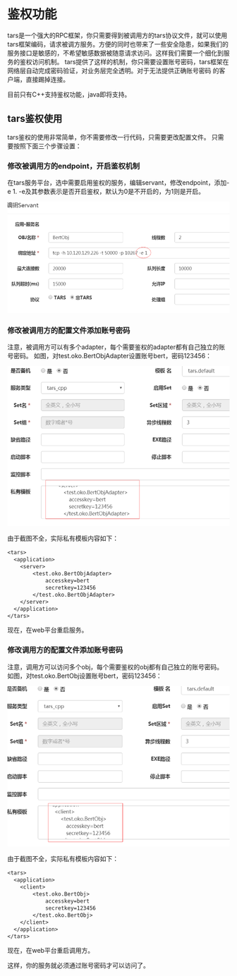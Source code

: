 # 鉴权功能

tars是一个强大的RPC框架，你只需要得到被调用方的tars协议文件，就可以使用tars框架编码，请求被调方服务。方便的同时也带来了一些安全隐患，如果我们的服务接口是敏感的，不希望敏感数据被随意请求访问。这样我们需要一个细化到服务的鉴权访问机制。 tars提供了这样的机制，你只需要设置账号密码，tars框架在网络层自动完成密码验证，对业务层完全透明。对于无法提供正确账号密码 的客户端，直接踢掉连接。

目前只有C++支持鉴权功能，java即将支持。

## tars鉴权使用

tars鉴权的使用非常简单，你不需要修改一行代码，只需要更改配置文件。 只需要按照下面三个步骤设置：

### 修改被调用方的endpoint，开启鉴权机制

在tars服务平台，选中需要启用鉴权的服务，编辑servant，修改endpoint，添加-e 1. -e及其参数表示是否开启鉴权，默认为0是不开启的，为1则是开启。

![](../assets/tars_auth_endpoint.png)

### 修改被调用方的配置文件添加账号密码

注意，被调用方可以有多个adapter，每个需要鉴权的adapter都有自己独立的账号密码。 如图，对test.oko.BertObjAdapter设置账号bert，密码123456：

![](../assets/tars_auth_server.png)

由于截图不全，实际私有模板内容如下：

```text
<tars>
  <application>
    <server>
        <test.oko.BertObjAdapter>
            accesskey=bert
            secretkey=123456
        </test.oko.BertObjAdapter>
    </server>
  </application>
</tars>
```

现在，在web平台重启服务。

### 修改调用方的配置文件添加账号密码

注意，调用方可以访问多个obj，每个需要鉴权的obj都有自己独立的账号密码。 如图，对test.oko.BertObj设置账号bert，密码123456：

![](../assets/tars_auth_client.png)

由于截图不全，实际私有模板内容如下：

```text
<tars>
  <application>
    <client>
        <test.oko.BertObj>
            accesskey=bert
            secretkey=123456
        </test.oko.BertObj>
    </client>
  </application>
</tars>
```

现在，在web平台重启调用方。

这样，你的服务就必须通过账号密码才可以访问了。

